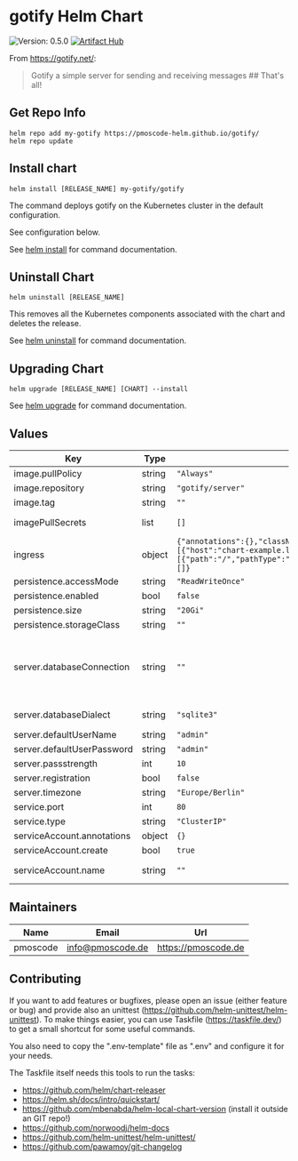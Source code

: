# gotify Helm Chart
![Version: 0.5.0](https://img.shields.io/badge/Version-0.5.0-informational?style=flat-square)
[![Artifact Hub](https://img.shields.io/endpoint?url=https://artifacthub.io/badge/repository/gotify)](https://artifacthub.io/packages/search?repo=gotify)

From https://gotify.net/:
> Gotify a simple server for sending and receiving messages ## That's all!

## Get Repo Info

    helm repo add my-gotify https://pmoscode-helm.github.io/gotify/
    helm repo update

## Install chart

    helm install [RELEASE_NAME] my-gotify/gotify

The command deploys gotify on the Kubernetes cluster in the default configuration.

See configuration below.

See [helm install](https://helm.sh/docs/helm/helm_install/) for command documentation.

## Uninstall Chart

    helm uninstall [RELEASE_NAME]

This removes all the Kubernetes components associated with the chart and deletes the release.

See [helm uninstall](https://helm.sh/docs/helm/helm_uninstall/) for command documentation.

## Upgrading Chart

    helm upgrade [RELEASE_NAME] [CHART] --install

See [helm upgrade](https://helm.sh/docs/helm/helm_upgrade/) for command documentation.

## Values

| Key | Type | Default | Description |
|-----|------|---------|-------------|
| image.pullPolicy | string | `"Always"` | pull policy |
| image.repository | string | `"gotify/server"` | repository with gotify image |
| image.tag | string | `""` | current version of the image |
| imagePullSecrets | list | `[]` | imagePullSecrets (not needed, if default image is used) |
| ingress | object | `{"annotations":{},"className":"","enabled":false,"hosts":[{"host":"chart-example.local","paths":[{"path":"/","pathType":"ImplementationSpecific"}]}],"tls":[]}` | Configure ingress |
| persistence.accessMode | string | `"ReadWriteOnce"` | accessMode |
| persistence.enabled | bool | `false` | enable persistence when true |
| persistence.size | string | `"20Gi"` | default storage size |
| persistence.storageClass | string | `""` | actual storageClass |
| server.databaseConnection | string | `""` | set connection string for mysql (gotify:secret@/gotifydb?charset=utf8&parseTime=True&loc=Local) or postgresql (host=localhost port=3306 user=gotify dbname=gotify password=secret) |
| server.databaseDialect | string | `"sqlite3"` | select database kind (sqlite3, mysql, postgres) |
| server.defaultUserName | string | `"admin"` | default user |
| server.defaultUserPassword | string | `"admin"` | default user password |
| server.passstrength | int | `10` | minimal password length |
| server.registration | bool | `false` | is user registration enabled? |
| server.timezone | string | `"Europe/Berlin"` | server timezone |
| service.port | int | `80` |  |
| service.type | string | `"ClusterIP"` |  |
| serviceAccount.annotations | object | `{}` | add annotations to serviceAccount |
| serviceAccount.create | bool | `true` | enable serviceAccount |
| serviceAccount.name | string | `""` | name of the serviceAccount (will be generated if empty) |

## Maintainers

| Name | Email | Url |
| ---- | ------ | --- |
| pmoscode | <info@pmoscode.de> | <https://pmoscode.de> |

## Contributing

If you want to add features or bugfixes, please open an issue (either feature or bug) and provide also an unittest (https://github.com/helm-unittest/helm-unittest).
To make things easier, you can use Taskfile (https://taskfile.dev/) to get a small shortcut for some useful commands.

You also need to copy the ".env-template" file as ".env" and configure it for your needs.

The Taskfile itself needs this tools to run the tasks:
- https://github.com/helm/chart-releaser
- https://helm.sh/docs/intro/quickstart/
- https://github.com/mbenabda/helm-local-chart-version (install it outside an GIT repo!)
- https://github.com/norwoodj/helm-docs
- https://github.com/helm-unittest/helm-unittest/
- https://github.com/pawamoy/git-changelog
